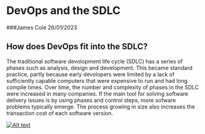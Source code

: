 # DevOps and the SDLC
###James Cole 26/01/2023
##  How does DevOps fit into the SDLC?

The traditional software devolopment life cycle (SDLC) has a series of phases such as analysis, design 
and development. This became standard practice, partly because early devolopers were limited by a lack of
sufficiently capable computers that were expensive to run and had long compile times. Over time, the number
and complexity of phases in the SDLC were increased in many companies. If the main tool for solving software delivery issues is by using
phases and control steps, more sofware problems typically emerge. The process growing in size also increases the
transaction cost of each software version.


[![Alt text](https://www.overops.com/wp-content/uploads/2020/12/Cross-Functional-Team-Diagram-1.png)](https://www.overops.com/wp-content/uploads/2020/12/Cross-Functional-Team-Diagram-1.png)